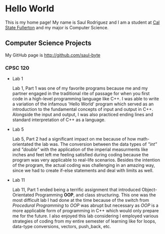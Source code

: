 # Hello World



This is my home page! My name is Saul Rodriguez and I am a student at [Cal State Fullerton](http://www.fullerton.edu/) and my major is Computer Science.



## Computer Science Projects



My GitHub page is http://github.com/saul-byte



### CPSC 120



* Lab 1



    Lab 1, Part 1 was one of my favorite programs because me and my partner engaged in the traditional rite of passage for when you first code in a high-level programming language like C++. I was able to write a variation of the infamous 'Hello World' program which served as an introduction to the fundamental concepts of input and output in C++. Alongside the input and output, I was also practiced ending lines and standard interpretation of C++ as a language.


* Lab 5



    Lab 5, Part 2 had a significant impact on me because of how math-orientated the lab was. The conversion between the data types of _"int"_ and _"double"_ with the application of the imperial measurments like inches and feet left me feeling satisfied during coding because the program was very applicable to real-life scenarios. Besides the intention of the program, the actual coding was challenging in an amazing way, since we had to create if-else statements and deal with limits as well.


* Lab 11


    Lab 11, Part 1 ended being a terrific assignment that introduced Object-Orientated Programming __OOP__, and class structuring. This one was the most difficult lab I had done at the time because of the switch from _Procedural Programming_ to _OOP_ was abrupt but necessary as _OOP_ is a more applicable form of programming in C++ which would only prepare me for the future. I also enjoyed this lab considering I employed various strategies of coding from my entire semester of learning like for loops, data-type conversions, vectors, push_back, etc.

